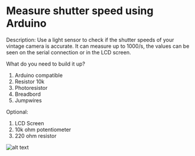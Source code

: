 # Measure shutter speed using Arduino
Description: Use a light sensor to check if the shutter speeds of your vintage camera is accurate.
It can measure up to 1000/s, the values can be seen on the serial connection or in the LCD screen.

What do you need to build it up?
1. Arduino compatible
2. Resistor 10k
3. Photoresistor
4. Breadbord
5. Jumpwires

Optional: 
1. LCD Screen
2. 10k ohm potentiometer
3. 220 ohm resistor

![alt text](https://imgshare.io/images/2021/03/10/P_20210310_192110.md.jpg)

